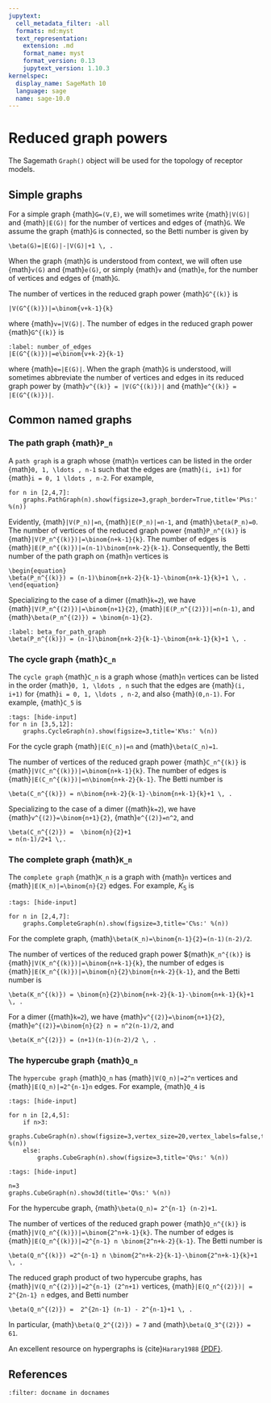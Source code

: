 ```yaml
---
jupytext:
  cell_metadata_filter: -all
  formats: md:myst
  text_representation:
    extension: .md
    format_name: myst
    format_version: 0.13
    jupytext_version: 1.10.3
kernelspec:
  display_name: SageMath 10
  language: sage
  name: sage-10.0
---
```


# Reduced graph powers

The Sagemath `Graph()` object will be used for the topology of receptor models.

## Simple graphs

For a simple graph {math}`G=(V,E)`, we will sometimes write {math}`|V(G)|` and {math}`|E(G)|`
for the number of vertices and edges of {math}`G`.  We assume the graph {math}`G` is connected, so the Betti number is given by

```{math}
\beta(G)=|E(G)|-|V(G)|+1 \, .
```

When the graph {math}`G` is understood from context, we will often use {math}`v(G)` and {math}`e(G)`, or simply {math}`v` and {math}`e`, for the number of vertices and edges of {math}`G`.

The number of vertices in the reduced graph power {math}`G^{(k)}` is

```{math}
|V(G^{(k)})|=\binom{v+k-1}{k}
```

where {math}`v=|V(G)|`. The number of edges in the reduced graph power {math}`G^{(k)}` is

```{math}
:label: number_of_edges
|E(G^{(k)})|=e\binom{v+k-2}{k-1}
```

where {math}`e=|E(G)|`.
When the graph {math}`G` is understood, will sometimes abbreviate the number of vertices and edges in its reduced graph power by {math}`v^{(k)} = |V(G^{(k)})|` and {math}`e^{(k)} = |E(G^{(k)})|`.

## Common named graphs

### The path graph {math}`P_n`

A `path graph` is a graph whose {math}`n` vertices can be listed in the order {math}`0, 1, \ldots , n-1` such that the edges are {math}`(i, i+1)` for {math}`i = 0, 1 \ldots , n-2`.  For example,

```{code-cell}
for n in [2,4,7]:
    graphs.PathGraph(n).show(figsize=3,graph_border=True,title='P%s:' %(n))
```

Evidently, {math}`|V(P_n)|=n`, {math}`|E(P_n)|=n-1`, and {math}`\beta(P_n)=0`. The number of vertices of the reduced graph power {math}`P_n^{(k)}` is {math}`|V(P_n^{(k)})|=\binom{n+k-1}{k}`. The number of edges is {math}`|E(P_n^{(k)})|=(n-1)\binom{n+k-2}{k-1}`. Consequently, the Betti number of the path graph on {math}`n` vertices is

```{math}
\begin{equation}
\beta(P_n^{(k)}) = (n-1)\binom{n+k-2}{k-1}-\binom{n+k-1}{k}+1 \, .
\end{equation}
```

Specializing to the case of a dimer ({math}`k=2`), we have {math}`|V(P_n^{(2)})|=\binom{n+1}{2}`,  {math}`|E(P_n^{(2)})|=n(n-1)`, and {math}`\beta(P_n^{(2)}) = \binom{n-1}{2}`.

```{math}
:label: beta_for_path_graph
\beta(P_n^{(k)}) = (n-1)\binom{n+k-2}{k-1}-\binom{n+k-1}{k}+1 \, .
```

### The cycle graph {math}`C_n`

The  `cycle graph` {math}`C_n` is a graph whose {math}`n` vertices can be listed in the order {math}`0, 1, \ldots , n` such that the edges are {math}`(i, i+1)` for {math}`i = 0, 1, \ldots , n-2`, and also {math}`(0,n-1)`.  For example, {math}`C_5` is

```{code-cell}
:tags: [hide-input]
for n in [3,5,12]:
    graphs.CycleGraph(n).show(figsize=3,title='K%s:' %(n))
```

For the cycle graph {math}`|E(C_n)|=n` and {math}`\beta(C_n)=1`.

The number of vertices of the reduced graph power {math}`C_n^{(k)}` is {math}`|V(C_n^{(k)})|=\binom{n+k-1}{k}`. The number of edges is {math}`|E(C_n^{(k)})|=n\binom{n+k-2}{k-1}`. The Betti number is

```{math}
\beta(C_n^{(k)}) = n\binom{n+k-2}{k-1}-\binom{n+k-1}{k}+1 \, .
```

Specializing to the case of a dimer ({math}`k=2`), we have {math}`v^{(2)}=\binom{n+1}{2}`,  {math}`e^{(2)}=n^2`, and

```{math}
\beta(C_n^{(2)}) =  \binom{n}{2}+1 
= n(n-1)/2+1 \,.
```

### The complete graph {math}`K_n`

The   `complete graph` {math}`K_n` is a graph with {math}`n` vertices and {math}`|E(K_n)|=\binom{n}{2}` edges.
For example, $K_5$ is

```{code-cell}
:tags: [hide-input]

for n in [2,4,7]:
    graphs.CompleteGraph(n).show(figsize=3,title='C%s:' %(n))
```

For the complete graph, {math}`\beta(K_n)=\binom{n-1}{2}=(n-1)(n-2)/2`.

The number of vertices of the reduced graph power ${math}`K_n^{(k)}` is {math}`|V(K_n^{(k)})|=\binom{n+k-1}{k}`, the number of edges is {math}`|E(K_n^{(k)})|=\binom{n}{2}\binom{n+k-2}{k-1}`, and the Betti number is

```{math}
\beta(K_n^{(k)}) = \binom{n}{2}\binom{n+k-2}{k-1}-\binom{n+k-1}{k}+1 \, .
```

For a dimer ({math}`k=2`), we have {math}`v^{(2)}=\binom{n+1}{2}`,  {math}`e^{(2)}=\binom{n}{2} n = n^2(n-1)/2`, and

```{math}
\beta(K_n^{(2)}) = (n+1)(n-1)(n-2)/2 \, .
```

### The hypercube graph {math}`Q_n`

The `hypercube graph`  {math}`Q_n` has {math}`|V(Q_n)|=2^n` vertices and {math}`|E(Q_n)|=2^{n-1}n` edges.  For example, {math}`Q_4` is

```{code-cell}
:tags: [hide-input]

for n in [2,4,5]:
    if n>3:
        graphs.CubeGraph(n).show(figsize=3,vertex_size=20,vertex_labels=false,title='Q%s:' %(n))
    else:
        graphs.CubeGraph(n).show(figsize=3,title='Q%s:' %(n))
```

```{code-cell}
:tags: [hide-input]

n=3
graphs.CubeGraph(n).show3d(title='Q%s:' %(n))
```

For the hypercube graph, {math}`\beta(Q_n)= 2^{n-1} (n-2)+1`.

The number of vertices of the reduced graph power {math}`Q_n^{(k)}` is {math}`|V(Q_n^{(k)})|=\binom{2^n+k-1}{k}`.  The number of edges is {math}`|E(Q_n^{(k)})|=2^{n-1} n \binom{2^n+k-2}{k-1}`. The Betti number is

```{math}
\beta(Q_n^{(k)}) =2^{n-1} n \binom{2^n+k-2}{k-1}-\binom{2^n+k-1}{k}+1 \, .
```

The reduced graph product of two hypercube graphs, has {math}`|V(Q_n^{(2)})|=2^{n-1} (2^n+1)` vertices,  {math}`|E(Q_n^{(2)})| = 2^{2n-1} n` edges, and Betti number

```{math}
\beta(Q_n^{(2)}) =  2^{2n-1} (n-1) - 2^{n-1}+1 \, . 
```

In particular, {math}`\beta(Q_2^{(2)}) = 7` and  {math}`\beta(Q_3^{(2)}) = 61`.

An excellent resource on hypergraphs is {cite}`Harary1988`
[{PDF}](https://www.sciencedirect.com/science/article/pii/0898122188902131).


## References 

```{bibliography}
:filter: docname in docnames
```

